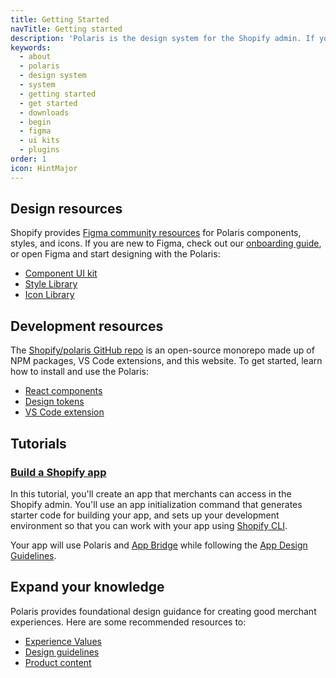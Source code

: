 ```yaml
---
title: Getting Started
navTitle: Getting started
description: 'Polaris is the design system for the Shopify admin. If you’re just starting out with Polaris, here’s a list of recommended resources and guidance to get you started.'
keywords:
  - about
  - polaris
  - design system
  - system
  - getting started
  - get started
  - downloads
  - begin
  - figma
  - ui kits
  - plugins
order: 1
icon: HintMajor
---
```


## Design resources

Shopify provides [Figma community resources](https://www.figma.com/@Shopify) for Polaris components, styles, and icons. If you are new to Figma, check out our [onboarding guide](https://www.figma.com/community/file/994263185745279952), or open Figma and start designing with the Polaris:

- [Component UI kit](https://www.figma.com/community/file/1111360433678236702)
- [Style Library](https://www.figma.com/community/file/1111359207966840858)
- [Icon Library](https://www.figma.com/file/mMHFt3kEDNjLMZWowi6gnt/Polaris-Icons?node-id=753%3A2)

## Development resources

The [Shopify/polaris GitHub repo](https://github.com/Shopify/polaris) is an open-source monorepo made up of NPM packages, VS Code extensions, and this website. To get started, learn how to install and use the Polaris:

- [React components](https://github.com/Shopify/polaris/tree/main/polaris-react#using-the-react-components)
- [Design tokens](https://github.com/Shopify/polaris/tree/main/polaris-tokens#installation)
- [VS Code extension](/tools/polaris-for-vscode)

## Tutorials

### [Build a Shopify app](https://shopify.dev/apps/getting-started/create)

In this tutorial, you'll create an app that merchants can access in the Shopify admin. You'll use an app initialization command that generates starter code for building your app, and sets up your development environment so that you can work with your app using [Shopify CLI](https://shopify.dev/apps/tools/cli).

Your app will use Polaris and [App Bridge](https://shopify.dev/apps/tools/app-bridge) while following the [App Design Guidelines](https://shopify.dev/apps/design-guidelines).

## Expand your knowledge

Polaris provides foundational design guidance for creating good merchant experiences. Here are some recommended resources to:

- [Experience Values](/foundations/experience-values)
- [Design guidelines](/design)
- [Product content](/content/product-content)

